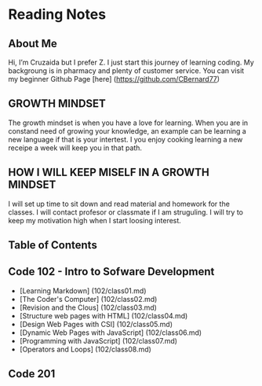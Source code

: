 # Reading Notes
## About Me
Hi, I’m Cruzaida but I prefer Z. I just start this journey of learning coding. My backgroung is in pharmacy and plenty of customer service. You can visit my beginner Github Page [here] (https://github.com/CBernard77)

## GROWTH MINDSET
The growth mindset is when you have a love for learning. When you are in constand need of growing your knowledge, an example can be learning a new language if that is your intertest. I you enjoy cooking learning a new receipe a week will keep you in that path. 
 
## HOW I WILL KEEP MISELF IN A GROWTH MINDSET

I will set up time to sit down and read material and homework for the classes.
I will contact profesor or classmate if I am struguling.
I will try to keep my motivation high when I start loosing interest.

## Table of Contents

## Code 102 - Intro to Sofware Development

- [Learning Markdown] (102/class01.md)
- [The Coder's Computer] (102/class02.md)
- [Revision and the Clous] (102/class03.md)
- [Structure web pages with HTML] (102/class04.md)
- [Design Web Pages with CSI] (102/class05.md)
- [Dynamic Web Pages with JavaScript] (102/class06.md)
- [Programming with JavaScript] (102/class07.md)
- [Operators and Loops] (102/class08.md)

## Code 201
